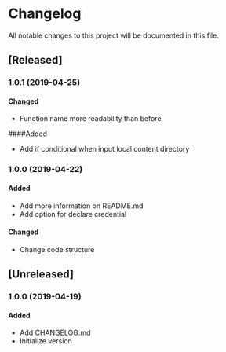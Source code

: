 # Changelog
All notable changes to this project will be documented in this file.

## [Released]
### 1.0.1 (2019-04-25)
#### Changed
- Function name more readability than before

####Added
- Add if conditional when input local content directory

 
### 1.0.0 (2019-04-22)
#### Added
- Add more information on README.md
- Add option for declare credential 

#### Changed
- Change code structure


## [Unreleased]
### 1.0.0 (2019-04-19)
#### Added
- Add CHANGELOG.md
- Initialize version
